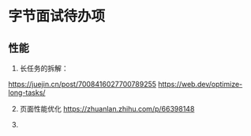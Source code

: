 # 字节面试待办项

## 性能

1. 长任务的拆解：

https://juejin.cn/post/7008416027700789255
https://web.dev/optimize-long-tasks/

2. 页面性能优化
https://zhuanlan.zhihu.com/p/66398148

3. 